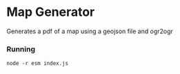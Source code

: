 # Map Generator

Generates a pdf of a map using a geojson file and ogr2ogr

### Running

`node -r esm index.js`


